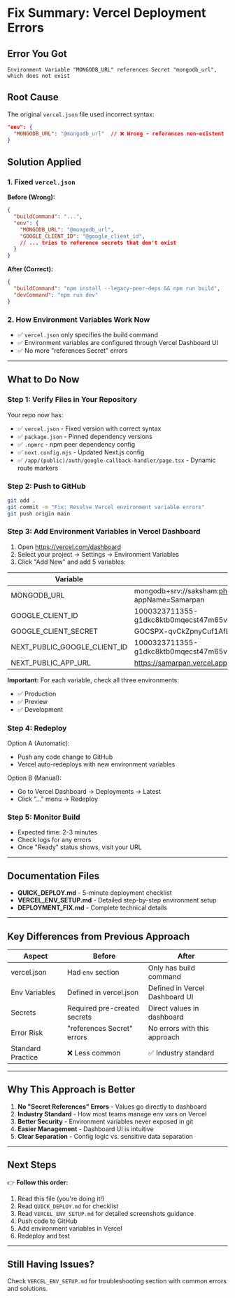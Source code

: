# Fix Summary: Vercel Deployment Errors

## Error You Got
```
Environment Variable "MONGODB_URL" references Secret "mongodb_url", which does not exist
```

## Root Cause
The original `vercel.json` file used incorrect syntax:
```json
"env": {
  "MONGODB_URL": "@mongodb_url"  // ❌ Wrong - references non-existent secret
}
```

## Solution Applied

### 1. Fixed `vercel.json`
**Before (Wrong):**
```json
{
  "buildCommand": "...",
  "env": {
    "MONGODB_URL": "@mongodb_url",
    "GOOGLE_CLIENT_ID": "@google_client_id",
    // ... tries to reference secrets that don't exist
  }
}
```

**After (Correct):**
```json
{
  "buildCommand": "npm install --legacy-peer-deps && npm run build",
  "devCommand": "npm run dev"
}
```

### 2. How Environment Variables Work Now
- ✅ `vercel.json` only specifies the build command
- ✅ Environment variables are configured through Vercel Dashboard UI
- ✅ No more "references Secret" errors

---

## What to Do Now

### Step 1: Verify Files in Your Repository
Your repo now has:
- ✅ `vercel.json` - Fixed version with correct syntax
- ✅ `package.json` - Pinned dependency versions
- ✅ `.npmrc` - npm peer dependency config
- ✅ `next.config.mjs` - Updated Next.js config
- ✅ `/app/(public)/auth/google-callback-handler/page.tsx` - Dynamic route markers

### Step 2: Push to GitHub
```bash
git add .
git commit -m "Fix: Resolve Vercel environment variable errors"
git push origin main
```

### Step 3: Add Environment Variables in Vercel Dashboard
1. Open https://vercel.com/dashboard
2. Select your project → Settings → Environment Variables
3. Click "Add New" and add 5 variables:

| Variable | Value |
|----------|-------|
| MONGODB_URL | mongodb+srv://saksham:phmbjkvjOzw37KhZ@samarpan.j05aoqs.mongodb.net/?appName=Samarpan |
| GOOGLE_CLIENT_ID | 1000323711355-g1dkc8ktb0mqecst47m65v9upkus4f6c.apps.googleusercontent.com |
| GOOGLE_CLIENT_SECRET | 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 |
| NEXT_PUBLIC_GOOGLE_CLIENT_ID | 1000323711355-g1dkc8ktb0mqecst47m65v9upkus4f6c.apps.googleusercontent.com |
| NEXT_PUBLIC_APP_URL | https://samarpan.vercel.app |

**Important:** For each variable, check all three environments:
- ✅ Production
- ✅ Preview  
- ✅ Development

### Step 4: Redeploy
Option A (Automatic):
- Push any code change to GitHub
- Vercel auto-redeploys with new environment variables

Option B (Manual):
- Go to Vercel Dashboard → Deployments → Latest
- Click "..." menu → Redeploy

### Step 5: Monitor Build
- Expected time: 2-3 minutes
- Check logs for any errors
- Once "Ready" status shows, visit your URL

---

## Documentation Files
- **QUICK_DEPLOY.md** - 5-minute deployment checklist
- **VERCEL_ENV_SETUP.md** - Detailed step-by-step environment setup
- **DEPLOYMENT_FIX.md** - Complete technical details

---

## Key Differences from Previous Approach

| Aspect | Before | After |
|--------|--------|-------|
| vercel.json | Had `env` section | Only has build command |
| Env Variables | Defined in vercel.json | Defined in Vercel Dashboard UI |
| Secrets | Required pre-created secrets | Direct values in dashboard |
| Error Risk | "references Secret" errors | No errors with this approach |
| Standard Practice | ❌ Less common | ✅ Industry standard |

---

## Why This Approach is Better

1. **No "Secret References" Errors** - Values go directly to dashboard
2. **Industry Standard** - How most teams manage env vars on Vercel
3. **Better Security** - Environment variables never exposed in git
4. **Easier Management** - Dashboard UI is intuitive
5. **Clear Separation** - Config logic vs. sensitive data separation

---

## Next Steps

👉 **Follow this order:**
1. Read this file (you're doing it!)
2. Read `QUICK_DEPLOY.md` for checklist
3. Read `VERCEL_ENV_SETUP.md` for detailed screenshots guidance
4. Push code to GitHub
5. Add environment variables in Vercel
6. Redeploy and test

---

## Still Having Issues?

Check `VERCEL_ENV_SETUP.md` for troubleshooting section with common errors and solutions.